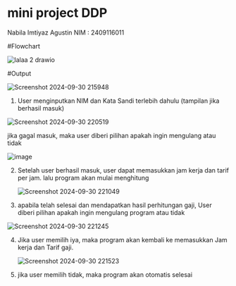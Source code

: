 # mini project DDP
Nabila Imtiyaz Agustin
NIM : 2409116011


#Flowchart

 ![lalaa 2 drawio](https://github.com/user-attachments/assets/37516c4a-39d6-4f3c-9c79-54e7542f53b9)


#Output

  ![Screenshot 2024-09-30 215948](https://github.com/user-attachments/assets/69b512ad-bed9-4a75-bcb8-19902e001637)

1. User menginputkan NIM dan Kata Sandi terlebih dahulu (tampilan jika berhasil masuk)
   
  ![Screenshot 2024-09-30 220519](https://github.com/user-attachments/assets/1ce359ff-e174-41b0-a89b-5296694de8ee)

   jika gagal masuk, maka user diberi pilihan apakah ingin mengulang atau tidak

   ![image](https://github.com/user-attachments/assets/0487001a-5953-4d74-a082-7c5dac5d0eb9)
    
2. Setelah user berhasil masuk, user dapat memasukkan jam kerja dan tarif per jam. lalu program akan mulai menghitung
   
   ![Screenshot 2024-09-30 221049](https://github.com/user-attachments/assets/c219356d-1003-4924-a2cf-0bd6cfcd1390) 

4. apabila telah selesai dan mendapatkan hasil perhitungan gaji, User diberi pilihan apakah ingin mengulang program atau tidak
   
  ![Screenshot 2024-09-30 221245](https://github.com/user-attachments/assets/70d53c8b-cb77-4e33-bcff-a1f7bdaaf53f)

4. Jika user memilih iya, maka program akan kembali ke memasukkan Jam kerja dan Tarif gaji.

   ![Screenshot 2024-09-30 221523](https://github.com/user-attachments/assets/8b9d9021-f7c8-4134-abdd-2b36429dacbe)

5. jika user memilih tidak, maka program akan otomatis selesai


   





   
